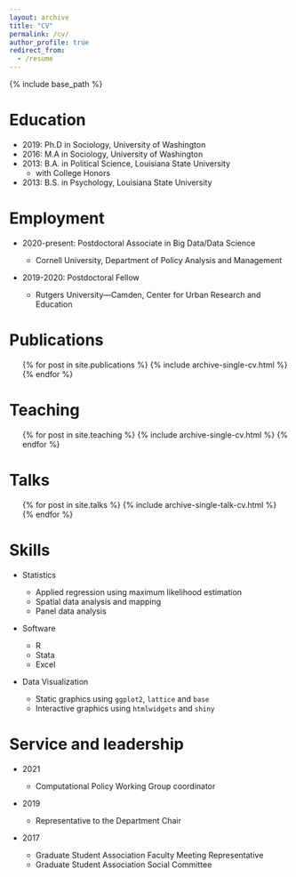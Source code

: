 ```yaml
---
layout: archive
title: "CV"
permalink: /cv/
author_profile: true
redirect_from:
  - /resume
---
```


{% include base_path %}

Education
======

* 2019: Ph.D in Sociology, University of Washington
* 2016: M.A in Sociology, University of Washington
* 2013: B.A. in Political Science, Louisiana State University
  * with College Honors
* 2013: B.S. in Psychology, Louisiana State University


Employment
======

* 2020-present: Postdoctoral Associate in Big Data/Data Science
  - Cornell University, Department of Policy Analysis and Management

* 2019-2020: Postdoctoral Fellow
  - Rutgers University—Camden, Center for Urban Research and Education


Publications
======
  <ul>{% for post in site.publications %}
    {% include archive-single-cv.html %}
  {% endfor %}</ul>


Teaching
======
  <ul>{% for post in site.teaching %}
    {% include archive-single-cv.html %}
  {% endfor %}</ul>


Talks
======
  <ul>{% for post in site.talks %}
    {% include archive-single-talk-cv.html %}
  {% endfor %}</ul>


Skills
======

* Statistics
  * Applied regression using maximum likelihood estimation
  * Spatial data analysis and mapping
  * Panel data analysis

* Software
  * R
  * Stata
  * Excel

* Data Visualization
  * Static graphics using `ggplot2`, `lattice` and `base`
  * Interactive graphics using `htmlwidgets` and `shiny`


Service and leadership
======

* 2021
  * Computational Policy Working Group coordinator

* 2019
  * Representative to the Department Chair
  
* 2017
  * Graduate Student Association Faculty Meeting Representative
  * Graduate Student Association Social Committee
